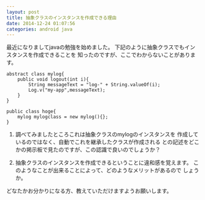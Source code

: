 ```yaml
---
layout: post
title: 抽象クラスのインスタンスを作成できる理由
date: 2014-12-24 01:07:56
categories: android java
---
```

<p>最近になりましてjavaの勉強を始めました。
下記のように抽象クラスでもインスタンスを作成できることを
知ったのですが、ここでわからないことがあります。</p>

```
abstract class mylog{
    public void logout(int i){
        String messageText = "log-" + String.valueOf(i);
        Log.v("my-app",messageText);
    }
}

public class hoge{
    mylog mylogclass = new mylog(){};
}
```

<ol>
<li><p>調べてみましたところこれは抽象クラスのmylogのインスタンスを
作成しているのではなく、自動でこれを継承したクラスが作成される
との記述をどこかの掲示板で見たのですが、この認識で良いのでしょうか？</p></li>
<li><p>抽象クラスのインスタンスを作成できるということに違和感を覚えます。
このようなことが出来ることによって、どのようなメリットがあるので
しょうか。</p></li>
</ol>

<p>どなたかお分かりになる方、教えていただけますようお願いします。</p>
